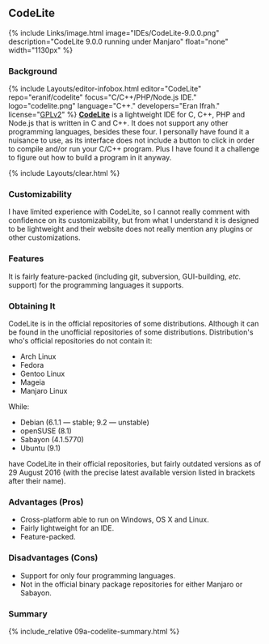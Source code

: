 ## CodeLite
{% include Links/image.html image="IDEs/CodeLite-9.0.0.png" description="CodeLite 9.0.0 running under Manjaro" float="none" width="1130px" %}

### Background
{% include Layouts/editor-infobox.html editor="CodeLite" repo="eranif/codelite" focus="C/C++/PHP/Node.js IDE." logo="codelite.png" language="C++." developers="Eran Ifrah." license="<a href='https://github.com/eranif/codelite/blob/master/LICENSE' link='_blank'>GPLv2</a>" %}
[**CodeLite**](http://codelite.org/) is a lightweight IDE for C, C++, PHP and Node.js that is written in C and C++. It does not support any other programming languages, besides these four. I personally have found it a nuisance to use, as its interface does not include a button to click in order to compile and/or run your C/C++ program. Plus I have found it a challenge to figure out how to build a program in it anyway.

{% include Layouts/clear.html %}<br/>
### Customizability
I have limited experience with CodeLite, so I cannot really comment with confidence on its customizability, but from what I understand it is designed to be lightweight and their website does not really mention any plugins or other customizations.

### Features
It is fairly feature-packed (including git, subversion, GUI-building, *etc.* support) for the programming languages it supports.

### Obtaining It
CodeLite is in the official repositories of some distributions. Although it can be found in the unofficial repositories of some distributions. Distribution's who's official repositories do not contain it:

* Arch Linux
* Fedora
* Gentoo Linux
* Mageia
* Manjaro Linux

While:

* Debian (6.1.1 &mdash; stable; 9.2 &mdash; unstable)
* openSUSE (8.1)
* Sabayon (4.1.5770)
* Ubuntu (9.1)

have CodeLite in their official repositories, but fairly outdated versions as of 29 August 2016 (with the precise latest available version listed in brackets after their name).

### Advantages (Pros)
* Cross-platform able to run on Windows, OS X and Linux.
* Fairly lightweight for an IDE.
* Feature-packed.

### Disadvantages (Cons)
* Support for only four programming languages.
* Not in the official binary package repositories for either Manjaro or Sabayon.

### Summary
{% include_relative 09a-codelite-summary.html %}

